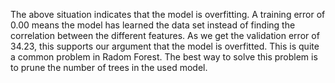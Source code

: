 The above situation indicates that the model is overfitting. A training error of 0.00 means the model has learned the data set instead of finding the correlation between the different features. As we get the validation error of 34.23, this supports our argument that the model is overfitted. This is quite a common problem in Radom Forest. The best way to solve this problem is to prune the number of trees in the used model.
